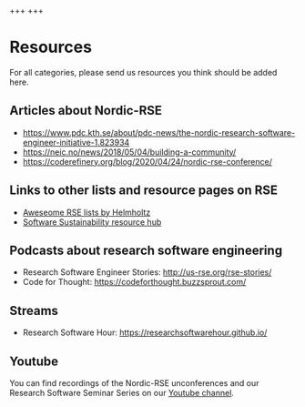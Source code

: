 +++
+++

# Resources

For all categories, please send us resources you think should be added here. 

## Articles about Nordic-RSE

- <https://www.pdc.kth.se/about/pdc-news/the-nordic-research-software-engineer-initiative-1.823934>
- <https://neic.no/news/2018/05/04/building-a-community/>
- <https://coderefinery.org/blog/2020/04/24/nordic-rse-conference/>

## Links to other lists and resource pages on RSE

- [Aweseome RSE lists by Helmholtz](https://github.com/hifis-net/awesome-rse)
- [Software Sustainability resource hub](https://www.software.ac.uk/resource-hub)


## Podcasts about research software engineering

- Research Software Engineer Stories: <http://us-rse.org/rse-stories/>
- Code for Thought: <https://codeforthought.buzzsprout.com/>


## Streams

- Research Software Hour: <https://researchsoftwarehour.github.io/>


## Youtube

You can find recordings of the Nordic-RSE unconferences and our Research Software Seminar Series on our [Youtube channel](https://www.youtube.com/channel/UC8OyVrmJEuT2lrH7zXoBrhQ).
